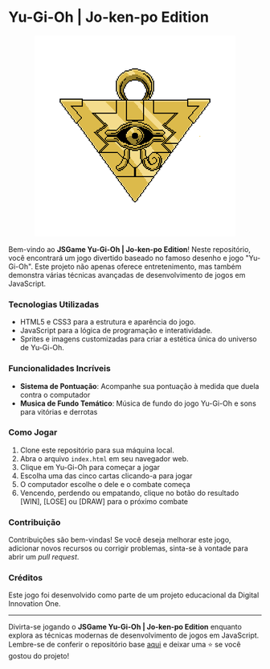# Yu-Gi-Oh | Jo-ken-po Edition

<p align="center">
  <img src="./src/assets/icons/millenium.png" alt="JSGame Yu-Gi-Oh">
</p>

Bem-vindo ao **JSGame Yu-Gi-Oh | Jo-ken-po Edition**! Neste repositório, você encontrará um jogo divertido baseado no famoso desenho e jogo "Yu-Gi-Oh". Este projeto não apenas oferece entretenimento, mas também demonstra várias técnicas avançadas de desenvolvimento de jogos em JavaScript.

### Tecnologias Utilizadas

- HTML5 e CSS3 para a estrutura e aparência do jogo.
- JavaScript para a lógica de programação e interatividade.
- Sprites e imagens customizadas para criar a estética única do universo de Yu-Gi-Oh.

### Funcionalidades Incríveis

- **Sistema de Pontuação**: Acompanhe sua pontuação à medida que duela contra o computador
- **Musica de Fundo Temático**: Música de fundo do jogo Yu-Gi-Oh e sons para vitórias e derrotas

### Como Jogar

1. Clone este repositório para sua máquina local.
2. Abra o arquivo `index.html` em seu navegador web.
3. Clique em Yu-Gi-Oh para começar a jogar
4. Escolha uma das cinco cartas clicando-a para jogar
5. O computador escolhe o dele e o combate começa
6. Vencendo, perdendo ou empatando, clique no botão do resultado [WIN], [LOSE] ou [DRAW] para o próximo combate

### Contribuição

Contribuições são bem-vindas! Se você deseja melhorar este jogo, adicionar novos recursos ou corrigir problemas, sinta-se à vontade para abrir um _pull request_.

### Créditos

Este jogo foi desenvolvido como parte de um projeto educacional da Digital Innovation One.

---

Divirta-se jogando o **JSGame Yu-Gi-Oh | Jo-ken-po Edition** enquanto explora as técnicas modernas de desenvolvimento de jogos em JavaScript. Lembre-se de conferir o repositório base [aqui](https://github.com/digitalinnovationone/js-yugioh-assets) e deixar uma ⭐️ se você gostou do projeto!
